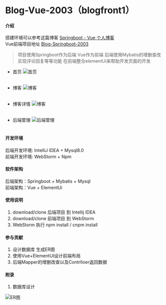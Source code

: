 # Blog-Vue-2003（blogfront1）

#### 介绍
搭建环境可以参考这篇博客 [Springboot - Vue 个人博客](https://blog.csdn.net/Process_ing/article/details/105855030) <br>
Vue前端项目地址 [Blog-Springboot-2003](https://github.com/My1deA/Blog-Springboot-2003) <br>
> 项目使用Springboot作为后端 Vue作为前端 后端使用Mybatis的增删查改实现评论回复等等功能 
>在前端整合elementUi来帮助开发页面的开发 

* 首页
![首页](https://img-blog.csdnimg.cn/20200430152453138.png?x-oss-process=image/watermark,type_ZmFuZ3poZW5naGVpdGk,shadow_10,text_aHR0cHM6Ly9ibG9nLmNzZG4ubmV0L1Byb2Nlc3NfaW5n,size_16,color_FFFFFF,t_70)
<br><br>

* 博客
![博客](https://img-blog.csdnimg.cn/20200430152242248.png?x-oss-process=image/watermark,type_ZmFuZ3poZW5naGVpdGk,shadow_10,text_aHR0cHM6Ly9ibG9nLmNzZG4ubmV0L1Byb2Nlc3NfaW5n,size_16,color_FFFFFF,t_70)
<br><br>

* 博客详情
![博客](https://img-blog.csdnimg.cn/20200430152242251.png?x-oss-process=image/watermark,type_ZmFuZ3poZW5naGVpdGk,shadow_10,text_aHR0cHM6Ly9ibG9nLmNzZG4ubmV0L1Byb2Nlc3NfaW5n,size_16,color_FFFFFF,t_70)
<br><br>

* 后端管理
![后端管理](https://img-blog.csdnimg.cn/20200430152242170.png?x-oss-process=image/watermark,type_ZmFuZ3poZW5naGVpdGk,shadow_10,text_aHR0cHM6Ly9ibG9nLmNzZG4ubmV0L1Byb2Nlc3NfaW5n,size_16,color_FFFFFF,t_70)
<br><br>


#### 开发环境
后端开发环境: IntelliJ IDEA + Mysql8.0<br>
前端开发环境: WebStorm + Npm<br>

#### 软件架构
后端架构：Springboot + Mybatis + Mysql<br>
前端架构：Vue + ElementUi<br>

#### 使用说明
1. download/clone 后端项目 到 Intellij IDEA
2. download/clone 前端项目 到 WebStorm
3. WebStorm 执行 npm install / cnpm install

#### 参与贡献
1. 设计数据库 生成ER图
2. 使用Vue+ElementUI设计前端布局
3. 后端Mapper的增删改查以及Contrlloer返回数据

#### 附录

1. 数据库设计

![ER图](https://img-blog.csdnimg.cn/20200430152903286.png?x-oss-process=image/watermark,type_ZmFuZ3poZW5naGVpdGk,shadow_10,text_aHR0cHM6Ly9ibG9nLmNzZG4ubmV0L1Byb2Nlc3NfaW5n,size_16,color_FFFFFF,t_70)
